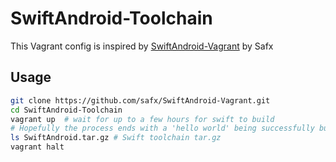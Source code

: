 # SwiftAndroid-Toolchain

This Vagrant config is inspired by [SwiftAndroid-Vagrant](https://github.com/safx/SwiftAndroid-Vagrant.git) by Safx

## Usage

```bash
git clone https://github.com/safx/SwiftAndroid-Vagrant.git
cd SwiftAndroid-Toolchain
vagrant up  # wait for up to a few hours for swift to build
# Hopefully the process ends with a 'hello world' being successfully built
ls SwiftAndroid.tar.gz # Swift toolchain tar.gz
vagrant halt
```
